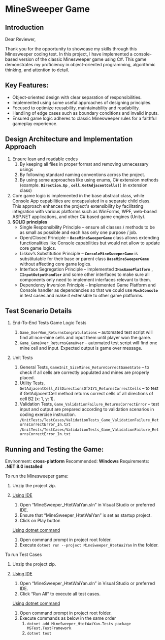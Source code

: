 # MineSweeper Game

## Introduction

Dear Reviewer,

Thank you for the opportunity to showcase my skills through this Minesweeper coding test. In this
project, I have implemented a console-based version of the classic Minesweeper game using C#.
This game demonstrates my proficiency in object-oriented programming, algorithmic thinking, and
attention to detail.

## Key Features:

- Object-oriented design with clear separation of responsibilities.
- Implemented using some useful approaches of designing principles.
- Focused to optimize reusability, maintainability and readability.
- Handling of edge cases such as boundary conditions and invalid inputs.
- Ensured game logic adheres to classic Minesweeper rules for a faithful gameplay experience.

## Design Architecture and Implementation Approach

1. Ensure lean and readable codes
    1. By keeping all files in proper format and removing unnecessary usings
    2. By following standard naming conventions across the project.
    3. By using some approaches like using enums, C# extension methods (example.
       **```Direction.Up```** , **```cell.GetAdjacentCells()```** in extension class)
2. Core game logic is implemented in the base abstract class, while Console App capabilities are
    encapsulated in a separate child class. This approach enhances the project's extensibility by
    facilitating integration with various platforms such as WinForms, WPF, web-based ASP.NET
    applications, and other C# based game engines (Unity).
3. **SOLID principles**
    * Single Responsibility Principle – ensure all classes / methods to be as small as possible and each has
    only one purpose / job.
    * Open/Closed Principle – **```BaseMineSweeperGame```** class allows extending functionalities like Console
      capabilities but would not allow to update core game logics.
    * Liskov’s Substitution Principle – **```ConsoleMineSweeperGame```** is substitutable for their base or parent
    class **```BaseMineSweeperGame```** without affecting core game logics.
    * Interface Segregation Principle – Implemented **```IHasGamePlatform```** , **```IInputOutputHandler```** and some
    other interfaces to make sure all components only need to implement interfaces relevant to them.
    * Dependency Inversion Principle – Implemented Game Platform and Console handler as dependencies
    so that we could use **```MockConsole```** in test cases and make it extensible to other game platforms.


## Test Scenario Details

1. End-To-End Tests
    Game Logic Tests
    1. ```Game_UserWon_ReturnsCongratulations``` – automated test script will find all non-mine
cells and input them until player won the game.
    2. ```Game_GameOver_ReturnsGameOver``` – automated test script will find one mine cell and
input. Expected output is game over message.

2. Unit Tests
    1. General Tests, ```GameInit_SizeMines_ReturnCorrectGameState``` – to check if all cells are correctly populated and mines are properly placed.
    2. Utility Tests, ```GetAdjacentCell_AllDirectionsOfX1Y1_ReturnsCorrectCells``` – to test if GetAdjacentCell method returns correct cells of all directions of cell B2 (x: 1, y: 1).
    3. Validation Tests, ```Game_ValidationFailure_ReturnsCorrectError``` – test input and output are prepared according to validation scenarios in coding exercise instruction.
        ```/UnitTests/TestCases/ValidationTests_Game_ValidationFailure_ReturnsCorrectError_In.txt```
        ```/UnitTests/TestCases/ValidationTests_Game_ValidationFailure_ReturnsCorrectError_In.txt```

## Running and Testing the Game:

Environment: **cross-platform**
Recommended: **Windows**
Requirements: **.NET 8.0 installed**

To run the Minesweeper game:

1. Unzip the project zip.
2. <ins>Using IDE</ins>
    1. Open “MineSweeper_HtetWaiYan.sln” in Visual Studio or preferred IDE.
    2. Ensure that “MineSweeper_HtetWaiYan” is set as startup project.
    3. Click on Play button

    <ins>Using dotnet command</ins>
    1. Open command prompt in project root folder.
    2. Execute ```dotnet run --project MineSweeper_HtetWaiYan``` in the folder.

To run Test Cases

1. Unzip the project zip.
2. <ins>Using IDE</ins>
    1. Open “MineSweeper_HtetWaiYan.sln” in Visual Studio or preferred IDE.
    2. Click “Run All” to execute all test cases.

    <ins>Using dotnet command</ins>
    1. Open command prompt in project root folder.
    1. Execute commands as below in the same order
        1. ```dotnet add MineSweeper_HtetWaiYan.Tests package MSTest.TestFramework```
        2. ```dotnet test```

